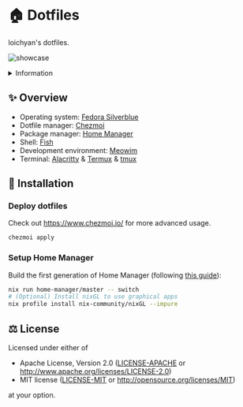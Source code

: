 # 🏠 Dotfiles

loichyan's dotfiles.

![showcase](https://loichyan.github.io/dotfiles/assets/showcase.jpg)

<details>
<summary id="information">Information</summary>

- font: [0xProto](https://github.com/0xType/0xProto)
- tmux: [tmux-base16](https://github.com/loichyan/tmux-base16)
- Neovim: [Meowim](https://github.com/loichyan/Meowim)

</details>

## ✨ Overview

- Operating system: [Fedora Silverblue](https://silverblue.fedoraproject.org/)
- Dotfile manager: [Chezmoi](https://github.com/twpayne/chezmoi)
- Package manager: [Home Manager](https://github.com/nix-community/home-manager)
- Shell: [Fish](https://fishshell.com/)
- Development environment: [Meowim](https://github.com/loichyan/Meowim)
- Terminal: [Alacritty](https://alacritty.org/) &
  [Termux](https://github.com/termux/termux-app) &
  [tmux](https://github.com/tmux/tmux)

## 🚀 Installation

### Deploy dotfiles

Check out <https://www.chezmoi.io/> for more advanced usage.

```sh
chezmoi apply
```

### Setup Home Manager

Build the first generation of Home Manager (following
[this guide](https://rycee.gitlab.io/home-manager/index.html#ch-nix-flakes)):

```sh
nix run home-manager/master -- switch
# (Optional) Install nixGL to use graphical apps
nix profile install nix-community/nixGL --impure
```

## ⚖️ License

Licensed under either of

- Apache License, Version 2.0 ([LICENSE-APACHE](LICENSE-APACHE) or
  <http://www.apache.org/licenses/LICENSE-2.0>)
- MIT license ([LICENSE-MIT](LICENSE-MIT) or
  <http://opensource.org/licenses/MIT>)

at your option.

